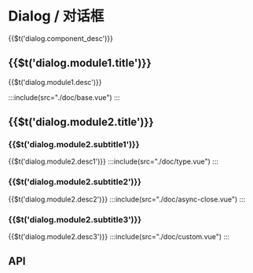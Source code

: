 <style lang='scss'>
  .demo-dialog-btn-groups{
    display: flex;
    align-items: center;
    justify-content: space-around;
  }
</style>

# Dialog / 对话框

<span>{{$t('dialog.component_desc')}}</span>

## <span>{{$t('dialog.module1.title')}}</span>

<span>{{$t('dialog.module1.desc')}}</span>

:::include(src="./doc/base.vue")
:::

## <span>{{$t('dialog.module2.title')}}</span>

### <span>{{$t('dialog.module2.subtitle1')}}</span>

<span>{{$t('dialog.module2.desc1')}}</span>
:::include(src="./doc/type.vue")
:::

### <span>{{$t('dialog.module2.subtitle2')}}</span>

<span>{{$t('dialog.module2.desc2')}}</span>
:::include(src="./doc/async-close.vue")
:::

### <span>{{$t('dialog.module2.subtitle3')}}</span>

<span>{{$t('dialog.module2.desc3')}}</span>
:::include(src="./doc/custom.vue")
:::

## API

<api-doc name="Dialog" :doc="require('./api.json')"></api-doc>
<api-doc name="Confirm" :doc="require('../confirm/api.json')"></api-doc>
